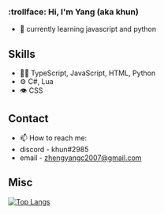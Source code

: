 ### :trollface: Hi, I'm Yang (aka khun)

- :speech_balloon: currently learning javascript and python

## Skills
- 👨‍💻 TypeScript, JavaScript, HTML, Python
- ⚙️ C#, Lua
- 👁️ CSS

## Contact
- 📫 How to reach me: 
- discord - khun#2985
- email -  zhengyangc2007@gmail.com

## Misc
[![Top Langs](https://github-readme-stats.vercel.app/api/top-langs/?username=khun-int)](https://github.com/anuraghazra/github-readme-stats)
<!--
**khun-int/khun-int** is a ✨ _special_ ✨ repository because its `README.md` (this file) appears on your GitHub profile.

Here are some ideas to get you started:

- 🔭 I’m currently working on an electron app
- 🌱 I’m currently learning javascript and python
- 👯 I’m looking to collaborate on ...
- 🤔 I’m looking for help with ...
- 💬 Ask me about ...
- 📫 How to reach me: discord - khun#2985
- 😄 Pronouns: he/him/his
- ⚡ Fun fact: ...

[![Top Langs](https://github-readme-stats.vercel.app/api/top-langs/?username=khun-int)](https://github.com/anuraghazra/github-readme-stats)

![Alt text](https://spotify-recently-played-readme.vercel.app/api?user=5tl1rgk02aft9cylc8xyzdmf4)
-->

